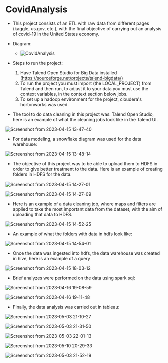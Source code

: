 # CovidAnalysis

- This project consists of an ETL with raw data from different pages (kaggle, us.gov, etc.), with the final objective of carrying out an analysis of covid-19 in the United States economy.


- Diagram:
   - ![CovidAnalysis](https://github.com/Pjvl99/CovidAnalysis/assets/61527863/2b2505a0-509a-431c-ac8f-a9c219028cdf)

- Steps to run the project:

   1. Have Talend Open Studio for Big Data installed (https://sourceforge.net/projects/talend-bigdata/)
   2. To run the project you must import (the LOCAL_PROJECT) from Talend and then run, to adjust it to your data you must use the context variables, in the context section below jobs.
   3. To set up a hadoop environment for the project, cloudera's hortonworks was used.

- The tool to do data cleaning in this project was: Talend Open Studio, here is an example of what the cleaning jobs look like in the Talend UI.
  
![Screenshot from 2023-04-15 13-47-40](https://user-images.githubusercontent.com/61527863/235322452-37f095c9-070b-47cf-84bb-f80fc98b1c0d.png)

  - For data modeling, a snowflake diagram was used for the data warehouse:
  
  
![Screenshot from 2023-04-15 13-48-14](https://user-images.githubusercontent.com/61527863/235322473-36004879-0c22-471f-90d5-81c0c30bdc26.png)

  - The objective of this project was to be able to upload them to HDFS in order to give better treatment to the data. Here is an example of creating folders in HDFS for the data.
  
  ![Screenshot from 2023-04-15 14-27-01](https://user-images.githubusercontent.com/61527863/235322500-4aa88e49-6ad7-420e-b5fe-55a48b791805.png)

  ![Screenshot from 2023-04-15 14-27-09](https://user-images.githubusercontent.com/61527863/235322513-d2a4b31a-a1bd-40f5-8123-439b5ec40c24.png)

  - Here is an example of a data cleaning job, where maps and filters are applied to take the most important data from the dataset, with the aim of uploading that data to HDFS.
  
  ![Screenshot from 2023-04-15 14-52-25](https://user-images.githubusercontent.com/61527863/235322538-cab81986-ab28-453c-9336-802e592ee5c0.png)
  
  - An example of what the folders with data in hdfs look like:
  
  ![Screenshot from 2023-04-15 14-54-01](https://user-images.githubusercontent.com/61527863/235322596-2e880e9a-0fcf-41dd-b514-79808104bfa0.png)
  
  - Once the data was ingested into hdfs, the data warehouse was created in hive, here is an example of a query
  
  ![Screenshot from 2023-04-15 18-03-12](https://user-images.githubusercontent.com/61527863/235322570-638d2328-2325-4857-8bcc-c5e39c4b87c9.png)
  
  - Brief analyzes were performed on the data using spark sql:
  
  ![Screenshot from 2023-04-16 19-08-59](https://user-images.githubusercontent.com/61527863/235322630-950c4e40-8bf8-49a7-a22a-ed4c1ff1ec31.png)

  ![Screenshot from 2023-04-16 19-11-48](https://user-images.githubusercontent.com/61527863/235322632-3f55c4f0-51ab-4036-a9f4-9b3d89b71d97.png)
  
  - Finally, the data analysis was carried out in tableau:

  ![Screenshot from 2023-05-03 21-10-27](https://github.com/Pjvl99/CovidAnalysis/assets/61527863/9181c9ac-f4c8-4618-9a8e-171bd446c874)
  
  ![Screenshot from 2023-05-03 21-31-50](https://github.com/Pjvl99/CovidAnalysis/assets/61527863/2982e5f6-26de-4d0d-9082-fe8ec4b831f4)

  ![Screenshot from 2023-05-03 22-01-13](https://github.com/Pjvl99/CovidAnalysis/assets/61527863/2ec05f19-1a37-4fdd-b5ef-d4caf07b44a9)

  ![Screenshot from 2023-05-10 20-29-33](https://github.com/Pjvl99/CovidAnalysis/assets/61527863/5d7245f9-538c-4d85-8a61-28e7814857a5)
  
  ![Screenshot from 2023-05-03 21-52-19](https://github.com/Pjvl99/CovidAnalysis/assets/61527863/0a3677d8-1cb5-4e27-8d0e-f42eaa1e77e7)

  
  

  

  

  
  


